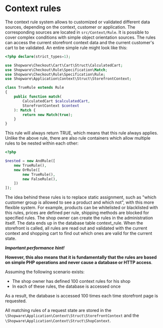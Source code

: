 # Context rules
The context rule system allows to customized or validated different data sources, depending on the context, customer or application.
The corresponding sources are located in `src/Context/Rule`. It is possible to cover complex conditions with simple object orientation sources.
The rules can access the current storefront context data and the current customer's cart to be validated. 
An entire simple rule might look like this:

```php
<?php declare(strict_types=1);

use Shopware\Checkout\Cart\Cart\Struct\CalculatedCart;
use Shopware\Checkout\Rule\Specification\Match;
use Shopware\Checkout\Rule\Specification\Rule;
use Shopware\Application\Context\Struct\StorefrontContext;

class TrueRule extends Rule
{
    public function match(
        CalculatedCart $calculatedCart,
        StorefrontContext $context
    ): Match {
        return new Match(true);
    }
}
```

This rule will always return TRUE, which means that this rule always applies. 
Unlike the above rule, there are also rule containers which allow multiple rules to be nested within each other:

```php
<?php

$nested = new AndRule([
    new TrueRule(),
    new OrRule([
        new TrueRule(),
        new FalseRule(),
    ])
]);
```

The idea behind these rules is to replace static assignment, such as "which customer group is allowed to see a product and which not", with this more flexible system.
For example, products can be whitelisted or blacklisted with this rules, prices are defined per rule, shipping methods are blocked for specified rules.
The shop owner can create the rules in the administration itself. The data ends up in the database table context_rule.
When the storefront is called, all rules are read out and validated with the current context and shopping cart to find out which ones are valid for the current state.

***Important performance hint!***

**However, this also means that it is fundamentally that the rules are based on simple PHP operations and never cause a database or HTTP access**.

Assuming the following scenario exists:
- The shop owner has defined 100 context rules for his shop
- In each of these rules, the database is accessed once

As a result, the database is accessed 100 times each time storefront page is requested.

All matching rules of a request state are stored in the `\Shopware\Application\Context\Struct\StorefrontContext` and the `\Shopware\Application\Context\Struct\ShopContext`.